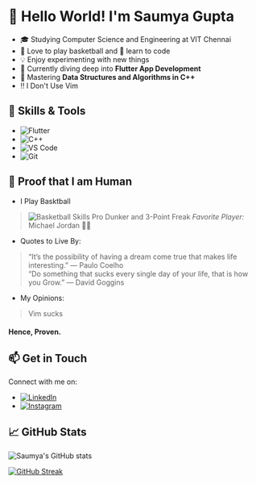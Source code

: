 # 👋 Hello World! I'm Saumya Gupta

- 🎓 Studying Computer Science and Engineering at VIT Chennai
- 🏀 Love to play basketball and 🚀 learn to code
- 💡 Enjoy experimenting with new things
- 📱 Currently diving deep into **Flutter App Development**
- 🧠 Mastering **Data Structures and Algorithms in C++**
- ‼️ I Don't Use Vim

## 🚀 Skills & Tools

- ![Flutter](https://img.shields.io/badge/Code-Flutter-blue?style=for-the-badge&logo=flutter)
- ![C++](https://img.shields.io/badge/Code-C++-blue?style=for-the-badge&logo=cplusplus)
- ![VS Code](https://img.shields.io/badge/Editor-VS%20Code-blue?style=for-the-badge&logo=visualstudiocode)
- ![Git](https://img.shields.io/badge/Version%20Control-Git-blue?style=for-the-badge&logo=git)

## 🤖 Proof that I am Human

- I Play Basktball 
> ![Basketball Skills](https://progress-bar.dev/100/?title=Basketball%20Skills&color=FB8B24&width=300&style=flat-square)
>  Pro Dunker and 3-Point Freak
> *Favorite Player:* Michael Jordan 👟🔥
>
- Quotes to Live By:

> “It’s the possibility of having a dream come true that makes life interesting.” — Paulo Coelho    
> “Do something that sucks every single day of your life, that is how you Grow.” — David Goggins
>
- My Opinions:
>Vim sucks
>
#### Hence, Proven.
 
## 📫 Get in Touch
Connect with me on:
- [![LinkedIn](https://img.shields.io/badge/LinkedIn-Connect-blue?style=for-the-badge&logo=linkedin)](https://linkedin.com/in/saumya-gupta-1b4528269)
- [![Instagram](https://img.shields.io/badge/Instagram-Follow-blue?style=for-the-badge&logo=instagram)](https://instagram.com/saum_gupta)



## 📈 GitHub Stats

![Saumya's GitHub stats](https://github-readme-stats.vercel.app/api?username=Tubelight30&show_icons=true&theme=tokyonight)

[![GitHub Streak](https://streak-stats.demolab.com?user=Tubelight30&theme=tokyonight)](https://git.io/streak-stats)